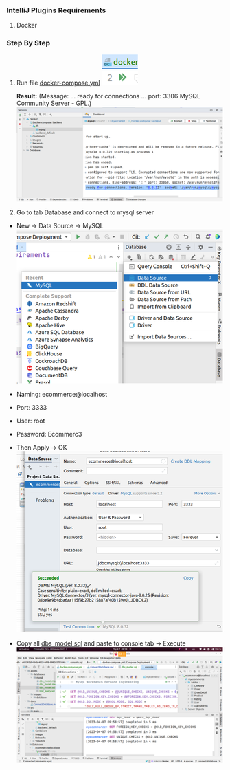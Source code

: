 ### IntelliJ Plugins Requirements
1. Docker


### Step By Step
1. Run file [docker-compose.yml](..%2Fbuild%2Fdocker-compose.yml)
![docker_run](../assets/images/database/docker_run.png)

    **Result:** (Message: ... ready for connections ... port: 3306  MySQL Community Server - GPL.)
    ![docker_result](../assets/images/database/docker_result.png)


2. Go to tab Database and connect to mysql server
- New -> Data Source -> MySQL
![connect_instruction](../assets/images/database/connect_instruction.png)


- Naming: ecommerce@localhost
- Port: 3333
- User: root
- Password: Ecommerc3
- Then Apply -> OK
![try_to_connect_database](../assets/images/database/try_to_connect_database.png)


- Copy all [dbs_model.sql](..%2Fassets%2Fdatabases%2Fmysql%2Fdbs_model.sql) and paste to console tab -> Execute
![connection_result](../assets/images/database/connection_result.png)

